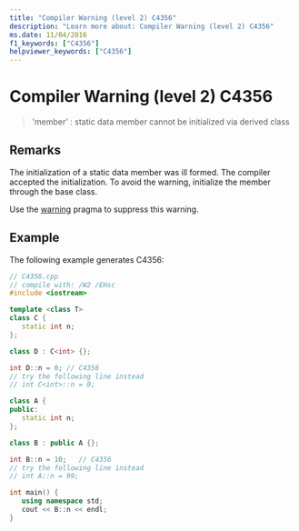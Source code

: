 ```yaml
---
title: "Compiler Warning (level 2) C4356"
description: "Learn more about: Compiler Warning (level 2) C4356"
ms.date: 11/04/2016
f1_keywords: ["C4356"]
helpviewer_keywords: ["C4356"]
---
```

# Compiler Warning (level 2) C4356

> 'member' : static data member cannot be initialized via derived class

## Remarks

The initialization of a static data member was ill formed. The compiler accepted the initialization. To avoid the warning, initialize the member through the base class.

Use the [warning](../../preprocessor/warning.md) pragma to suppress this warning.

## Example

The following example generates C4356:

```cpp
// C4356.cpp
// compile with: /W2 /EHsc
#include <iostream>

template <class T>
class C {
   static int n;
};

class D : C<int> {};

int D::n = 0; // C4356
// try the following line instead
// int C<int>::n = 0;

class A {
public:
   static int n;
};

class B : public A {};

int B::n = 10;   // C4356
// try the following line instead
// int A::n = 99;

int main() {
   using namespace std;
   cout << B::n << endl;
}
```

